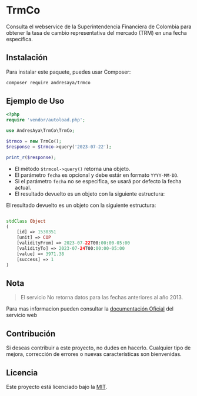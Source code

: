 # TrmCo

Consulta el webservice de la Superintendencia Financiera de Colombia para obtener la tasa de cambio representativa del mercado (TRM) en una fecha específica.

## Instalación

Para instalar este paquete, puedes usar Composer:

```sh
composer require andresaya/trmco
```


## Ejemplo de Uso
```php
<?php
require 'vendor/autoload.php';

use AndresAya\TrmCo\TrmCo;

$trmco = new TrmCo();
$response = $trmco->query('2023-07-22');

print_r($response);
```

- El método `$trmcol->query()` retorna una objeto.
- El parámetro `fecha` es opcional y debe estár en formato `YYYY-MM-DD`.
- Si el parámetro `fecha` no se especifica, se usará por defecto la fecha actual.
- El resultado devuelto es un objeto con la siguiente estructura:


El resultado devuelto es un objeto con la siguiente estructura:

```php

stdClass Object
(
    [id] => 1530351
    [unit] => COP
    [validityFrom] => 2023-07-22T00:00:00-05:00
    [validityTo] => 2023-07-24T00:00:00-05:00
    [value] => 3971.38
    [success] => 1
)
```

## Nota

>El servicio No retorna datos para las fechas anteriores al año 2013.

Para mas informacion pueden consultar la [documentación Oficial](https://www.superfinanciera.gov.co/jsp/loader.jsf?lServicio=Publicaciones&lTipo=publicaciones&lFuncion=loadContenidoPublicacion&id=60819) del servicio web

## Contribución
Si deseas contribuir a este proyecto, no dudes en hacerlo. Cualquier tipo de mejora, corrección de errores o nuevas características son bienvenidas.

## Licencia
Este proyecto está licenciado bajo la [MIT](LICENSE).

